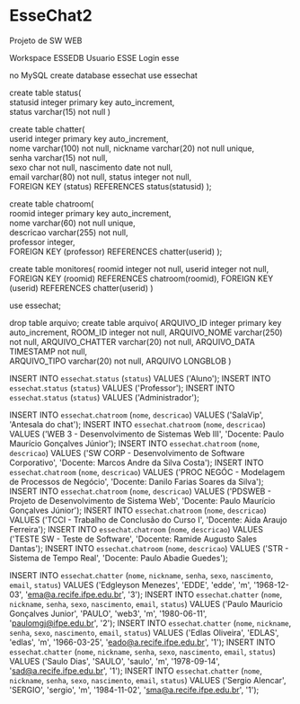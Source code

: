# EsseChat2
Projeto de SW WEB


Workspace ESSEDB
Usuario ESSE
Login esse

no MySQL
create database essechat
use essechat

create table status(	
statusid integer primary key auto_increment,	
status varchar(15) not null
)

create table chatter(	
userid integer primary key auto_increment,	
nome varchar(100) not null,	
nickname varchar(20) not null unique,	
senha varchar(15) not null,    
sexo char not null,	
nascimento date not null,	
email varchar(80) not null,	
status integer not null,	
FOREIGN KEY (status) REFERENCES status(statusid)
);

create table chatroom(	
roomid integer primary key auto_increment,	
nome varchar(60) not null unique,	
descricao varchar(255) not null,	
professor integer,	
FOREIGN KEY (professor) REFERENCES chatter(userid)
);

create table monitores(
roomid integer not null,
userid integer not null,
FOREIGN KEY (roomid) REFERENCES chatroom(roomid),
FOREIGN KEY (userid) REFERENCES chatter(userid)
)


use essechat;

drop table arquivo;
create table arquivo(
ARQUIVO_ID integer primary key auto_increment,
ROOM_ID integer not null,
ARQUIVO_NOME varchar(250) not null,
ARQUIVO_CHATTER varchar(20) not null,
ARQUIVO_DATA TIMESTAMP not null,  
ARQUIVO_TIPO varchar(20) not null,
ARQUIVO LONGBLOB
)


INSERT INTO `essechat`.`status` (`status`) VALUES ('Aluno');
INSERT INTO `essechat`.`status` (`status`) VALUES ('Professor');
INSERT INTO `essechat`.`status` (`status`) VALUES ('Administrador');

INSERT INTO `essechat`.`chatroom` (`nome`, `descricao`) VALUES ('SalaVip', 'Antesala do chat');
INSERT INTO `essechat`.`chatroom` (`nome`, `descricao`) VALUES ('WEB 3 - Desenvolvimento de Sistemas Web III', 'Docente: Paulo Maurício Gonçalves Júnior');
INSERT INTO `essechat`.`chatroom` (`nome`, `descricao`) VALUES ('SW CORP - Desenvolvimento de Software Corporativo', 'Docente: Marcos Andre da Silva Costa');
INSERT INTO `essechat`.`chatroom` (`nome`, `descricao`) VALUES ('PROC NEGÓC - Modelagem de Processos de Negócio', 'Docente: Danilo Farias Soares da Silva');
INSERT INTO `essechat`.`chatroom` (`nome`, `descricao`) VALUES ('PDSWEB - Projeto de Desenvolvimento de Sistema Web', 'Docente: Paulo Maurício Gonçalves Júnior');
INSERT INTO `essechat`.`chatroom` (`nome`, `descricao`) VALUES ('TCCI - Trabalho de Conclusão do Curso I', 'Docente: Aida Araujo Ferreira');
INSERT INTO `essechat`.`chatroom` (`nome`, `descricao`) VALUES ('TESTE SW - Teste de Software', 'Docente: Ramide Augusto Sales Dantas');
INSERT INTO `essechat`.`chatroom` (`nome`, `descricao`) VALUES ('STR - Sistema de Tempo Real', 'Docente: Paulo Abadie Guedes');

INSERT INTO `essechat`.`chatter` (`nome`, `nickname`, `senha`, `sexo`, `nascimento`, `email`, `status`) VALUES ('Edgleyson Menezes', 'EDDE', 'edde', 'm', '1968-12-03', 'ema@a.recife.ifpe.edu.br', '3');
INSERT INTO `essechat`.`chatter` (`nome`, `nickname`, `senha`, `sexo`, `nascimento`, `email`, `status`) VALUES ('Paulo Mauricio Gonçalves Junior', 'PAULO', 'web3', 'm', '1980-06-11', 'paulomgj@ifpe.edu.br', '2');
INSERT INTO `essechat`.`chatter` (`nome`, `nickname`, `senha`, `sexo`, `nascimento`, `email`, `status`) VALUES ('Edlas Oliveira', 'EDLAS', 'edlas', 'm', '1966-03-25', 'eado@a.recife.ifpe.edu.br', '1');
INSERT INTO `essechat`.`chatter` (`nome`, `nickname`, `senha`, `sexo`, `nascimento`, `email`, `status`) VALUES ('Saulo Dias', 'SAULO', 'saulo', 'm', '1978-09-14', 'sad@a.recife.ifpe.edu.br', '1');
INSERT INTO `essechat`.`chatter` (`nome`, `nickname`, `senha`, `sexo`, `nascimento`, `email`, `status`) VALUES ('Sergio Alencar', 'SERGIO', 'sergio', 'm', '1984-11-02', 'sma@a.recife.ifpe.edu.br', '1');
